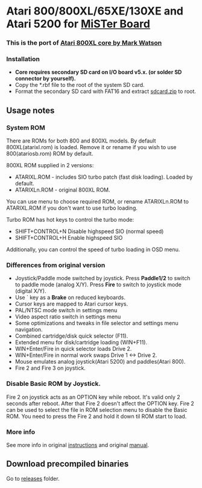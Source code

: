 # Atari 800/800XL/65XE/130XE and Atari 5200 for [MiSTer Board](https://github.com/MiSTer-devel/Main_MiSTer/wiki)

### This is the port of [Atari 800XL core by Mark Watson](http://www.64kib.com/redmine/projects/eclairexl)

### Installation
* **Core requires secondary SD card on I/O board v5.x. (or solder SD connector by yourself).**
* Copy the *.rbf file to the root of the system SD card.
* Format the secondary SD card with FAT16 and extract [sdcard.zip](https://github.com/MiSTer-devel/Atari800_MiSTer/tree/master/releases/sdcard.zip) to root.

## Usage notes

### System ROM
There are ROMs for both 800 and 800XL models. By default 800XL(atarixl.rom) is loaded. Remove it or rename if you wish to use 800(atariosb.rom) ROM by default.

800XL ROM supplied in 2 versions:
* ATARIXL.ROM - includes SIO turbo patch (fast disk loading). Loaded by default.
* ATARIXLn.ROM - original 800XL ROM. 
  
You can use menu to choose required ROM, or rename ATARIXLn.ROM to ATARIXL.ROM if you don't want to use turbo loading.

Turbo ROM has hot keys to control the turbo mode:
* SHIFT+CONTROL+N    Disable highspeed SIO (normal speed)
* SHIFT+CONTROL+H    Enable highspeed SIO 
  
Additionally, you can control the speed of turbo loading in OSD menu.

### Differences from original version
* Joystick/Paddle mode switched by joystick. Press **Paddle1/2** to switch to paddle mode (analog X/Y). Press **Fire** to switch to joystick mode (digital X/Y).
* Use ` key as a **Brake** on reduced keyboards.
* Cursor keys are mapped to Atari cursor keys.
* PAL/NTSC mode switch in settings menu
* Video aspect ratio switch in settings menu
* Some optimizations and tweaks in file selector and settings menu navigation.
* Combined cartridge/disk quick selector (F11).
* Extended menu for disk/cartridge loading (WIN+F11).
* WIN+Enter/Fire in quick selector loads Drive 2.
* WIN+Enter/Fire in normal work swaps Drive 1 <-> Drive 2.
* Mouse emulates analog joystick(Atari 5200) and paddles(Atari 800).
* Fire 2 and Fire 3 on joystick.

### Disable Basic ROM by Joystick.
Fire 2 on joystick acts as an OPTION key while reboot. It's valid only 2 seconds after reboot. After that Fire 2 doesn't affect the OPTION key.
Fire 2 can be used to select the file in ROM selection menu to disable the Basic ROM. You need to press the Fire 2 and hold it down til ROM start to load.

### More info
See more info in original [instructions](https://github.com/MiSTer-devel/Atari800_MiSTer/tree/master/instructions.txt)
and original [manual](https://github.com/MiSTer-devel/Atari800_MiSTer/tree/master/manual.pdf).

## Download precompiled binaries
Go to [releases](https://github.com/MiSTer-devel/Atari800_MiSTer/tree/master/releases) folder.
